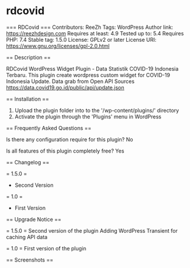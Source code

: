 # rdcovid
=== RDCovid ===
Contributors: ReeZh
Tags:  WordPress
Author link: https://reezhdesign.com
Requires at least: 4.9
Tested up to: 5.4
Requires PHP: 7.4
Stable tag: 1.5.0
License: GPLv2 or later
License URI: https://www.gnu.org/licenses/gpl-2.0.html

== Description ==

RDCovid WordPress Widget Plugin - Data Statistik COVID-19 Indonesia Terbaru.
This plugin create wordpress custom widget for COVID-19 Indonesia Update. Data grab from Open API Sources https://data.covid19.go.id/public/api/update.json

== Installation ==

1. Upload the plugin folder into to the '/wp-content/plugins/' directory
2. Activate the plugin through the \'Plugins\' menu in WordPress

== Frequently Asked Questions ==

Is there any configuration require for this plugin?
No

Is all features of this plugin completely free?
Yes


== Changelog ==

= 1.5.0 =
* Second Version

= 1.0 =
* First Version

== Upgrade Notice ==

= 1.5.0 =
Second version of the plugin
Adding WordPress Transient for caching API data

= 1.0 =
First version of the plugin


== Screenshots ==

